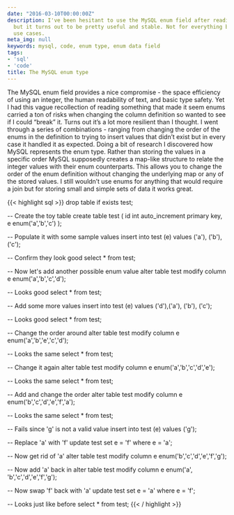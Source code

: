 ```yaml
---
date: "2016-03-10T00:00:00Z"
description: I've been hesitant to use the MySQL enum field after reading some stories
  but it turns out to be pretty useful and stable. Not for everything but has it's
  use cases.
meta_img: null
keywords: mysql, code, enum type, enum data field
tags:
- 'sql'
- 'code'
title: The MySQL enum type
---
```


The MySQL enum field provides a nice compromise - the space efficiency of using an integer, the human readability of text, and basic type safety. Yet I had this vague recollection of reading something that made it seem enums carried a ton of risks when changing the column definition so wanted to see if I could “break” it. Turns out it’s a lot more resilient than I thought. I went through a series of combinations - ranging from changing the order of the enums in the definition to trying to insert values that didn’t exist but in every case it handled it as expected. Doing a bit of research I discovered how MySQL represents the enum type. Rather than storing the values in a specific order MySQL supposedly creates a map-like structure to relate the integer values with their enum counterparts. This allows you to change the order of the enum definition without changing the underlying map or any of the stored values. I still wouldn’t use enums for anything that would require a join but for storing small and simple sets of data it works great.

{{< highlight sql >}}
drop table if exists test;

-- Create the toy table
create table test (
  id int auto_increment primary key,
  e enum('a','b','c')
);

-- Populate it with some sample values
insert into test (e) values ('a'), ('b'), ('c');

-- Confirm they look good
select * from test;

-- Now let's add another possible enum value
alter table test modify column e enum('a','b','c','d');

-- Looks good
select * from test;

-- Add some more values
insert into test (e) values ('d'),('a'), ('b'), ('c');

-- Looks good
select * from test;

-- Change the order around
alter table test modify column e enum('a','b','e','c','d');

-- Looks the same
select * from test;

-- Change it again
alter table test modify column e enum('a','b','c','d','e');

-- Looks the same
select * from test;

-- Add and change the order
alter table test modify column e enum('b','c','d','e','f','a');

-- Looks the same
select * from test;

-- Fails since 'g' is not a valid value
insert into test (e) values ('g');

-- Replace 'a' with 'f'
update test set e = 'f' where e = 'a';

-- Now get rid of 'a'
alter table test modify column e enum('b','c','d','e','f','g');

-- Now add 'a' back in
alter table test modify column e enum('a', 'b','c','d','e','f','g');

-- Now swap 'f' back with 'a'
update test set e = 'a' where e = 'f';

-- Looks just like before
select * from test;
{{< / highlight >}}
